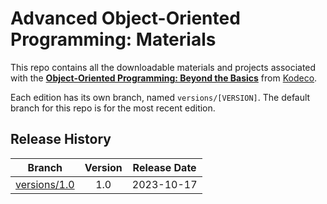 # Advanced Object-Oriented Programming: Materials

This repo contains all the downloadable materials and projects associated with the **[Object-Oriented Programming: Beyond the Basics](https://www.kodeco.com/ios/paths/object-oriented-programming/42881556-object-oriented-programming-beyond-the-basics)** from [Kodeco](https://www.kodeco.com).

Each edition has its own branch, named `versions/[VERSION]`. The default branch for this repo is for the most recent edition.

## Release History

| Branch                                                                                  | Version | Release Date |
| --------------------------------------------------------------------------------------- |:-------:|:------------:|
| [versions/1.0](https://github.com/kodecocodes/m3-aoop-materials/tree/versions/1.0) | 1.0     | 2023-10-17   |
